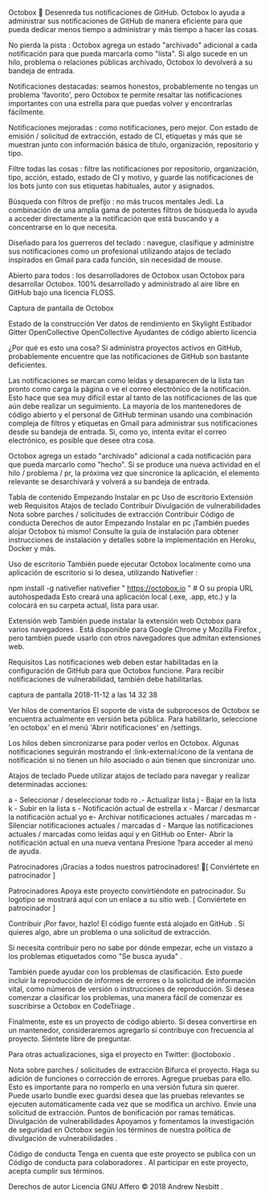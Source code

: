 Octobox 📮 Desenreda tus notificaciones de GitHub.
Octobox lo ayuda a administrar sus notificaciones de GitHub de manera eficiente para que pueda dedicar menos tiempo a administrar y más tiempo a hacer las cosas.

No pierda la pista : Octobox agrega un estado "archivado" adicional a cada notificación para que pueda marcarla como "lista". Si algo sucede en un hilo, problema o relaciones públicas archivado, Octobox lo devolverá a su bandeja de entrada.

Notificaciones destacadas: seamos honestos, probablemente no tengas un problema 'favorito', pero Octobox te permite resaltar las notificaciones importantes con una estrella para que puedas volver y encontrarlas fácilmente.

Notificaciones mejoradas : como notificaciones, pero mejor. Con estado de emisión / solicitud de extracción, estado de CI, etiquetas y más que se muestran junto con información básica de título, organización, repositorio y tipo.

Filtre todas las cosas : filtre las notificaciones por repositorio, organización, tipo, acción, estado, estado de CI y motivo, y guarde las notificaciones de los bots junto con sus etiquetas habituales, autor y asignados.

Búsqueda con filtros de prefijo : no más trucos mentales Jedi. La combinación de una amplia gama de potentes filtros de búsqueda lo ayuda a acceder directamente a la notificación que está buscando y a concentrarse en lo que necesita.

Diseñado para los guerreros del teclado : navegue, clasifique y administre sus notificaciones como un profesional utilizando atajos de teclado inspirados en Gmail para cada función, sin necesidad de mouse.

Abierto para todos : los desarrolladores de Octobox usan Octobox para desarrollar Octobox. 100% desarrollado y administrado al aire libre en GitHub bajo una licencia FLOSS.

Captura de pantalla de Octobox

Estado de la construcción Ver datos de rendimiento en Skylight Estibador Gitter OpenCollective OpenCollective Ayudantes de código abierto licencia

¿Por qué es esto una cosa?
Si administra proyectos activos en GitHub, probablemente encuentre que las notificaciones de GitHub son bastante deficientes.

Las notificaciones se marcan como leídas y desaparecen de la lista tan pronto como carga la página o ve el correo electrónico de la notificación. Esto hace que sea muy difícil estar al tanto de las notificaciones de las que aún debe realizar un seguimiento. La mayoría de los mantenedores de código abierto y el personal de GitHub terminan usando una combinación compleja de filtros y etiquetas en Gmail para administrar sus notificaciones desde su bandeja de entrada. Si, como yo, intenta evitar el correo electrónico, es posible que desee otra cosa.

Octobox agrega un estado "archivado" adicional a cada notificación para que pueda marcarlo como "hecho". Si se produce una nueva actividad en el hilo / problema / pr, la próxima vez que sincronice la aplicación, el elemento relevante se desarchivará y volverá a su bandeja de entrada.

Tabla de contenido
Empezando
Instalar en pc
Uso de escritorio
Extensión web
Requisitos
Atajos de teclado
Contribuir
Divulgación de vulnerabilidades
Nota sobre parches / solicitudes de extracción
Contribuir
Código de conducta
Derechos de autor
Empezando
Instalar en pc
¡También puedes alojar Octobox tú mismo! Consulte la guía de instalación para obtener instrucciones de instalación y detalles sobre la implementación en Heroku, Docker y más.

Uso de escritorio
También puede ejecutar Octobox localmente como una aplicación de escritorio si lo desea, utilizando Nativefier :

npm install -g nativefier
nativefier " https://octobox.io "  # O su propia URL autohospedada
Esto creará una aplicación local (.exe, .app, etc.) y la colocará en su carpeta actual, lista para usar.

Extensión web
También puede instalar la extensión web Octobox para varios navegadores . Está disponible para Google Chrome y Mozilla Firefox , pero también puede usarlo con otros navegadores que admitan extensiones web.

Requisitos
Las notificaciones web deben estar habilitadas en la configuración de GitHub para que Octobox funcione. Para recibir notificaciones de vulnerabilidad, también debe habilitarlas.

captura de pantalla 2018-11-12 a las 14 32 38

Ver hilos de comentarios
El soporte de vista de subprocesos de Octobox se encuentra actualmente en versión beta pública. Para habilitarlo, seleccione 'en octobox' en el menú 'Abrir notificaciones' en /settings.

Los hilos deben sincronizarse para poder verlos en Octobox. Algunas notificaciones seguirán mostrando el :link-external:icono de la ventana de notificación si no tienen un hilo asociado o aún tienen que sincronizar uno.

Atajos de teclado
Puede utilizar atajos de teclado para navegar y realizar determinadas acciones:

a - Seleccionar / deseleccionar todo
ro .- Actualizar lista
j - Bajar en la lista
k - Subir en la lista
s - Notificación actual de estrella
x - Marcar / desmarcar la notificación actual
yo e- Archivar notificaciones actuales / marcadas
m - Silenciar notificaciones actuales / marcadas
d - Marque las notificaciones actuales / marcadas como leídas aquí y en GitHub
oo Enter- Abrir la notificación actual en una nueva ventana
Presione ?para acceder al menú de ayuda.

Patrocinadores
¡Gracias a todos nuestros patrocinadores! 🙏[ Conviértete en patrocinador ]



Patrocinadores
Apoya este proyecto convirtiéndote en patrocinador. Su logotipo se mostrará aquí con un enlace a su sitio web. [ Conviértete en patrocinador ]

         

Contribuir
¡Por favor, hazlo! El código fuente está alojado en GitHub . Si quieres algo, abre un problema o una solicitud de extracción.

Si necesita contribuir pero no sabe por dónde empezar, eche un vistazo a los problemas etiquetados como "Se busca ayuda" .

También puede ayudar con los problemas de clasificación. Esto puede incluir la reproducción de informes de errores o la solicitud de información vital, como números de versión o instrucciones de reproducción. Si desea comenzar a clasificar los problemas, una manera fácil de comenzar es suscribirse a Octobox en CodeTriage .

Finalmente, este es un proyecto de código abierto. Si desea convertirse en un mantenedor, consideraremos agregarlo si contribuye con frecuencia al proyecto. Siéntete libre de preguntar.

Para otras actualizaciones, siga el proyecto en Twitter: @octoboxio .

Nota sobre parches / solicitudes de extracción
Bifurca el proyecto.
Haga su adición de funciones o corrección de errores.
Agregue pruebas para ello. Esto es importante para no romperlo en una versión futura sin querer.
Puede usarlo bundle exec guardsi desea que las pruebas relevantes se ejecuten automáticamente cada vez que se modifica un archivo.
Envíe una solicitud de extracción. Puntos de bonificación por ramas temáticas.
Divulgación de vulnerabilidades
Apoyamos y fomentamos la investigación de seguridad en Octobox según los términos de nuestra política de divulgación de vulnerabilidades .

Código de conducta
Tenga en cuenta que este proyecto se publica con un Código de conducta para colaboradores . Al participar en este proyecto, acepta cumplir sus términos.

Derechos de autor
Licencia GNU Affero © 2018 Andrew Nesbitt .
